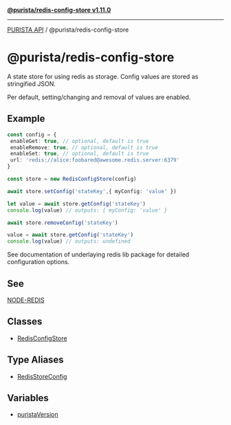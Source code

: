 [**@purista/redis-config-store v1.11.0**](README.md)

***

[PURISTA API](../../packages.md) / @purista/redis-config-store

# @purista/redis-config-store

A state store for using redis as storage.
Config values are stored as stringified JSON.

Per default, setting/changing and removal of values are enabled.

## Example

```typescript
const config = {
 enableGet: true, // optional, default is true
 enableRemove: true, // optional, default is true
 enableSet: true, // optional, default is true
 url: 'redis://alice:foobared@awesome.redis.server:6379'
}

const store = new RedisConfigStore(config)

await store.setConfig('stateKey',{ myConfig: 'value' })

let value = await store.getConfig('stateKey')
console.log(value) // outputs: { myConfig: 'value' }

await store.removeConfig('stateKey')

value = await store.getConfig('stateKey')
console.log(value) // outputs: undefined
```

See documentation of underlaying redis lib package for detailed configuration options.

## See

[NODE-REDIS](https://redis.js.org)

## Classes

- [RedisConfigStore](classes/RedisConfigStore.md)

## Type Aliases

- [RedisStoreConfig](type-aliases/RedisStoreConfig.md)

## Variables

- [puristaVersion](variables/puristaVersion.md)
